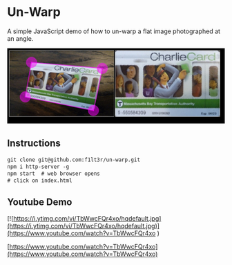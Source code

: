 # Un-Warp

A simple JavaScript demo of how to un-warp a flat image photographed at an angle.

![Un-Warp being demoed with Charlie-Card](example.jpg)

## Instructions

```shell
git clone git@github.com:f1lt3r/un-warp.git
npm i http-server -g
npm start  # web browser opens
# click on index.html
```

## Youtube Demo

[![https://i.ytimg.com/vi/TbWwcFQr4xo/hqdefault.jpg](https://i.ytimg.com/vi/TbWwcFQr4xo/hqdefault.jpg)](https://www.youtube.com/watch?v=TbWwcFQr4xo
)

[https://www.youtube.com/watch?v=TbWwcFQr4xo](https://www.youtube.com/watch?v=TbWwcFQr4xo)